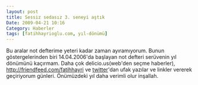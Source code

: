 ```yaml
---
layout: post
title: Sessiz sedasız 3. seneyi aştık
Date: 2009-04-21 10:16
Category: Haberler
tags: [fatihhayrioglu.com, yıl-dönümü]
---
```


Bu aralar not defterime yeteri kadar zaman ayıramıyorum. Bunun
göstergelerinden biri 14.04.2006'da başlayan not defteri serüvenin yıl
dönümünü kaçırmam. Daha çok delicio.us(web'den seçme haberler),
http://friendfeed.com/fatihhayri ve [twitter][]'dan ufak yazılar ve linkler vererek
geçiriyorum günleri. Önümüzdeki yıl daha verimli olur inşallah.

  [twitter]: http://twitter.com/fatihhayri
